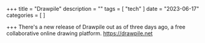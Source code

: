 +++
title = "Drawpile"
description = ""
tags = [
 "tech"
]
date = "2023-06-17"
categories = [
]

+++
There's a new release of Drawpile out as of three days ago, a free collaborative online drawing platform. https://drawpile.net
